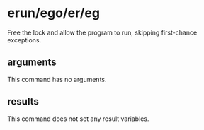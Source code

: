 # erun/ego/er/eg

Free the lock and allow the program to run, skipping first-chance exceptions.

## arguments

This command has no arguments.

## results

This command does not set any result variables.
